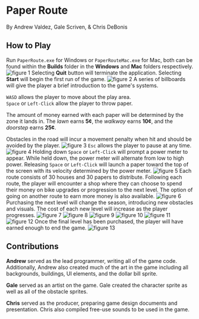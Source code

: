 # Paper Route

By Andrew Valdez, Gale Scriven, & Chris DeBonis

## How to Play

Run `PaperRoute.exe` for Windows or `PaperRouteMac.exe` for Mac, both can be found within the **Builds** folder in the **Windows** and **Mac** folders respectively.
![figure 1](resources/start-menu.png)
Selecting **Quit** button will terminate the application. Selecting **Start** will begin the first run of the game.
![figure 2](resources/tutorial.png)
A series of billboards will give the player a brief introduction to the game's systems. 

`WASD` allows the player to move about the play area.  
`Space` or `Left-Click` allow the player to throw paper.

The amount of money earned with each paper will be determined by the zone it lands in. The *lawn* earns **5¢**, the *walkway* earns **10¢**,  and the *doorstep* earns **25¢**.

Obstacles in the road will incur a movement penalty when hit and should be avoided by the player.
![figure 3](resources/spring-payout.png)
`Esc` allows the player to pause at any time.
![figure 4](resources/pause.png)
Holding down `Space` or `Left-Click` will prompt a power meter to appear. While held down, the power meter will alternate from low to high power. Releasing `Space` or `Left-Click` will launch a paper toward the top of the screen with its velocity determined by the power meter.
![figure 5](resources/power-bar.png)
Each route consists of 30 houses and 30 papers to distribute. Following each route, the player will encounter a shop where they can choose to spend their money on bike upgrades or progression to the next level. The option of going on another route to earn more money is also available.
![figure 6](resources/spring-shop.png)
Purchasing the next level will change the season, introducing new obstacles and visuals. The cost of each new level will increase as the player progresses.
![figure 7](resources/summer-level.png)
![figure 8](resources/summer-shop.png)
![figure 9](resources/fall-level.png)
![figure 10](resources/fall-shop.png)
![figure 11](resources/winter-level.png)
![figure 12](resources/winter-shop.png)
Once the final level has been purchased, the player will have earned enough to end the game.
![figure 13](resources/end.png)

## Contributions

**Andrew** served as the lead programmer, writing all of the game code. Additionally, Andrew also created much of the art in the game including all backgrounds, buildings, UI elements, and the dollar bill sprite.

**Gale** served as an artist on the game. Gale created the character sprite as well as all of the obstacle sprites.

**Chris** served as the producer, preparing game design documents and presentation. Chris also compiled free-use sounds to be used in the game.
